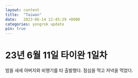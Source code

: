 ```yaml
---
layout: content
title:  "Taiwan"
date:   2023-06-14 12:45:29 +0900
categories: yongrok update
pin: true
---
```



# 23년 6월 11일 타이완 1일차 
밤을 새세 아버지와 비행기를 타 출발했다. 점심을 먹고 저녁을 먹었다.
